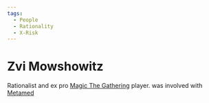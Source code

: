 ```yaml
---
tags:
  - People
  - Rationality
  - X-Risk
---
```

# Zvi Mowshowitz

Rationalist and ex pro [Magic The Gathering](Magic%20The%20Gathering.md) player. was involved with [Metamed](Metamed.md)